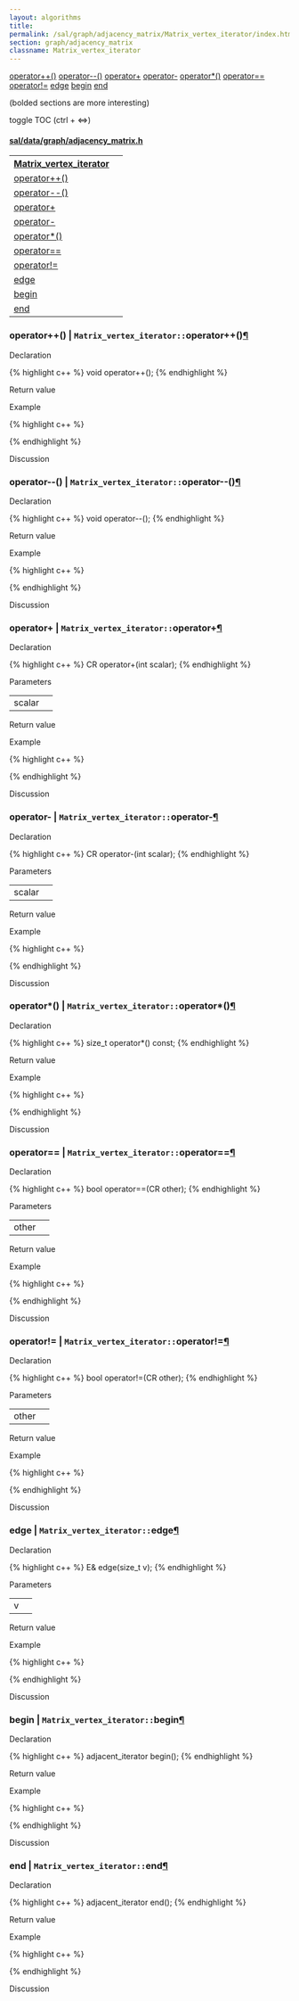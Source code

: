 ```yaml
---
layout: algorithms
title: 
permalink: /sal/graph/adjacency_matrix/Matrix_vertex_iterator/index.html
section: graph/adjacency_matrix
classname: Matrix_vertex_iterator
---
```


<div class="toc">
	<a class="toc-link toch3" href="#operator++()">operator++()</a>
	<a class="toc-link toch3" href="#operator--()">operator--()</a>
	<a class="toc-link toch3" href="#operator+">operator+</a>
	<a class="toc-link toch3" href="#operator-">operator-</a>
	<a class="toc-link toch3" href="#operator*()">operator*()</a>
	<a class="toc-link toch3" href="#operator==">operator==</a>
	<a class="toc-link toch3" href="#operator!=">operator!=</a>
	<a class="toc-link toch3" href="#edge">edge</a>
	<a class="toc-link toch3" href="#begin">begin</a>
	<a class="toc-link toch3" href="#end">end</a>
<p class="toc-caption">(bolded sections are more interesting)</p>
<p class="toc-toggle">toggle TOC (ctrl + &#8660;)</p>
</div><div class="block">
<h4><a href="https://github.com/LemonPi/data/blob/master/graph/adjacency_matrix.h">sal/data/graph/adjacency_matrix.h</a>
</h4><table class="pretty">
<tr><th><a class="doc-list-name" href="#Matrix_vertex_iterator">Matrix_vertex_iterator</a></th><th></th></tr>
<tr><td><a class="doc-list-name" href="#operator++()">operator++()</a></td><td></td></tr>
<tr><td><a class="doc-list-name" href="#operator--()">operator--()</a></td><td></td></tr>
<tr><td><a class="doc-list-name" href="#operator+">operator+</a></td><td></td></tr>
<tr><td><a class="doc-list-name" href="#operator-">operator-</a></td><td></td></tr>
<tr><td><a class="doc-list-name" href="#operator*()">operator*()</a></td><td></td></tr>
<tr><td><a class="doc-list-name" href="#operator==">operator==</a></td><td></td></tr>
<tr><td><a class="doc-list-name" href="#operator!=">operator!=</a></td><td></td></tr>
<tr><td><a class="doc-list-name" href="#edge">edge</a></td><td></td></tr>
<tr><td><a class="doc-list-name" href="#begin">begin</a></td><td></td></tr>
<tr><td><a class="doc-list-name" href="#end">end</a></td><td></td></tr>
</table></div>



<h3 class="anchor doc-header">operator++() | <code class="qualifier">Matrix_vertex_iterator::</code>operator++()<a class="anchor-link" href="#operator++()" name="operator++()" title="permalink to section">&para;</a></h3>
<div class="block">

<p class="doc-section">Declaration</p>
{% highlight c++ %}
void operator++();
{% endhighlight %}
<p class="doc-section">Return value</p>

<p class="doc-section">Example</p>
{% highlight c++ %}

{% endhighlight %}

<p class="doc-section">Discussion</p>
<div>
<p>
	
</p>
</div></div>





<h3 class="anchor doc-header">operator--() | <code class="qualifier">Matrix_vertex_iterator::</code>operator--()<a class="anchor-link" href="#operator--()" name="operator--()" title="permalink to section">&para;</a></h3>
<div class="block">

<p class="doc-section">Declaration</p>
{% highlight c++ %}
void operator--();
{% endhighlight %}
<p class="doc-section">Return value</p>

<p class="doc-section">Example</p>
{% highlight c++ %}

{% endhighlight %}

<p class="doc-section">Discussion</p>
<div>
<p>
	
</p>
</div></div>





<h3 class="anchor doc-header">operator+ | <code class="qualifier">Matrix_vertex_iterator::</code>operator+<a class="anchor-link" href="#operator+" name="operator+" title="permalink to section">&para;</a></h3>
<div class="block">

<p class="doc-section">Declaration</p>
{% highlight c++ %}
CR operator+(int scalar);
{% endhighlight %}


<p class="doc-section">Parameters</p>
<table class="pretty">
<tr><td>scalar</td><td></td></tr>
</table>
<p class="doc-section">Return value</p>

<p class="doc-section">Example</p>
{% highlight c++ %}

{% endhighlight %}

<p class="doc-section">Discussion</p>
<div>
<p>
	
</p>
</div></div>





<h3 class="anchor doc-header">operator- | <code class="qualifier">Matrix_vertex_iterator::</code>operator-<a class="anchor-link" href="#operator-" name="operator-" title="permalink to section">&para;</a></h3>
<div class="block">

<p class="doc-section">Declaration</p>
{% highlight c++ %}
CR operator-(int scalar);
{% endhighlight %}


<p class="doc-section">Parameters</p>
<table class="pretty">
<tr><td>scalar</td><td></td></tr>
</table>
<p class="doc-section">Return value</p>

<p class="doc-section">Example</p>
{% highlight c++ %}

{% endhighlight %}

<p class="doc-section">Discussion</p>
<div>
<p>
	
</p>
</div></div>





<h3 class="anchor doc-header">operator*() | <code class="qualifier">Matrix_vertex_iterator::</code>operator*()<a class="anchor-link" href="#operator*()" name="operator*()" title="permalink to section">&para;</a></h3>
<div class="block">

<p class="doc-section">Declaration</p>
{% highlight c++ %}
size_t operator*() const;
{% endhighlight %}
<p class="doc-section">Return value</p>

<p class="doc-section">Example</p>
{% highlight c++ %}

{% endhighlight %}

<p class="doc-section">Discussion</p>
<div>
<p>
	
</p>
</div></div>





<h3 class="anchor doc-header">operator== | <code class="qualifier">Matrix_vertex_iterator::</code>operator==<a class="anchor-link" href="#operator==" name="operator==" title="permalink to section">&para;</a></h3>
<div class="block">

<p class="doc-section">Declaration</p>
{% highlight c++ %}
bool operator==(CR other);
{% endhighlight %}


<p class="doc-section">Parameters</p>
<table class="pretty">
<tr><td>other</td><td></td></tr>
</table>
<p class="doc-section">Return value</p>

<p class="doc-section">Example</p>
{% highlight c++ %}

{% endhighlight %}

<p class="doc-section">Discussion</p>
<div>
<p>
	
</p>
</div></div>





<h3 class="anchor doc-header">operator!= | <code class="qualifier">Matrix_vertex_iterator::</code>operator!=<a class="anchor-link" href="#operator!=" name="operator!=" title="permalink to section">&para;</a></h3>
<div class="block">

<p class="doc-section">Declaration</p>
{% highlight c++ %}
bool operator!=(CR other);
{% endhighlight %}


<p class="doc-section">Parameters</p>
<table class="pretty">
<tr><td>other</td><td></td></tr>
</table>
<p class="doc-section">Return value</p>

<p class="doc-section">Example</p>
{% highlight c++ %}

{% endhighlight %}

<p class="doc-section">Discussion</p>
<div>
<p>
	
</p>
</div></div>





<h3 class="anchor doc-header">edge | <code class="qualifier">Matrix_vertex_iterator::</code>edge<a class="anchor-link" href="#edge" name="edge" title="permalink to section">&para;</a></h3>
<div class="block">

<p class="doc-section">Declaration</p>
{% highlight c++ %}
E& edge(size_t v);
{% endhighlight %}


<p class="doc-section">Parameters</p>
<table class="pretty">
<tr><td>v</td><td></td></tr>
</table>
<p class="doc-section">Return value</p>

<p class="doc-section">Example</p>
{% highlight c++ %}

{% endhighlight %}

<p class="doc-section">Discussion</p>
<div>
<p>
	
</p>
</div></div>





<h3 class="anchor doc-header">begin | <code class="qualifier">Matrix_vertex_iterator::</code>begin<a class="anchor-link" href="#begin" name="begin" title="permalink to section">&para;</a></h3>
<div class="block">

<p class="doc-section">Declaration</p>
{% highlight c++ %}
adjacent_iterator begin();
{% endhighlight %}
<p class="doc-section">Return value</p>

<p class="doc-section">Example</p>
{% highlight c++ %}

{% endhighlight %}

<p class="doc-section">Discussion</p>
<div>
<p>
	
</p>
</div></div>





<h3 class="anchor doc-header">end | <code class="qualifier">Matrix_vertex_iterator::</code>end<a class="anchor-link" href="#end" name="end" title="permalink to section">&para;</a></h3>
<div class="block">

<p class="doc-section">Declaration</p>
{% highlight c++ %}
adjacent_iterator end();
{% endhighlight %}
<p class="doc-section">Return value</p>

<p class="doc-section">Example</p>
{% highlight c++ %}

{% endhighlight %}

<p class="doc-section">Discussion</p>
<div>
<p>
	
</p>
</div></div>





